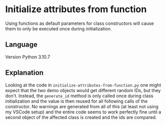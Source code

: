 # Initialize attributes from function
Using functions as default parameters for class constructors will cause them to only be executed once during initialization.

## Language
Version Python 3.10.7


## Explanation
Looking at the code in `initialize-attributes-from-function.py` one might expect that the two demo objects would get different random IDs, but they don't.
Instead, the `generate_id` method is only called once during class initialization and the value is then reused for all following calls of the constructor.
No warnings are generated from all of this (at least not using my VSCode setup) and the entire code seems to work perfectly fine until a second object of the affected class is created and the ids are compared.
